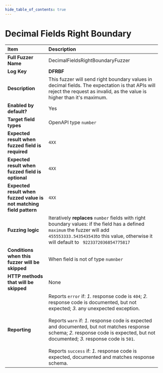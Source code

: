 ```yaml
--- 
hide_table_of_contents: true
---
```


# Decimal Fields Right Boundary

| Item                                                                | Description                                                                                                                                                                                                                                                                                                                                                                                                                                 |
|:--------------------------------------------------------------------|:--------------------------------------------------------------------------------------------------------------------------------------------------------------------------------------------------------------------------------------------------------------------------------------------------------------------------------------------------------------------------------------------------------------------------------------------|
| **Full Fuzzer Name**                                                | DecimalFieldsRightBoundaryFuzzer                                                                                                                                                                                                                                                                                                                                                                                                            |
| **Log Key**                                                         | **DFRBF**                                                                                                                                                                                                                                                                                                                                                                                                                                   |
| **Description**                                                     | This fuzzer will send right boundary values in decimal fields. The expectation is that APIs will reject the request as invalid, as the value is higher than it's maximum.                                                                                                                                                                                                                                                                   |
| **Enabled by default?**                                             | Yes                                                                                                                                                                                                                                                                                                                                                                                                                                         |
| **Target field types**                                              | OpenAPI type `number`                                                                                                                                                                                                                                                                                                                                                                                                                       |
| **Expected result when fuzzed field is required**                   | `4XX`                                                                                                                                                                                                                                                                                                                                                                                                                                       |
| **Expected result when fuzzed field is optional**                   | `4XX`                                                                                                                                                                                                                                                                                                                                                                                                                                       |
| **Expected result when fuzzed value is not matching field pattern** | `4XX`                                                                                                                                                                                                                                                                                                                                                                                                                                       |
| **Fuzzing logic**                                                   | Iteratively **replaces** `number` fields with right boundary values: if the field has a defined `maximum` the fuzzer will add `455553333.543543543`to this value, otherwise it will default to ` 9223372036854775817`                                                                                                                                                                                                                       |
| **Conditions when this fuzzer will be skipped**                     | When field is not of type `numnber`                                                                                                                                                                                                                                                                                                                                                                                                         |
| **HTTP methods that will be skipped**                               | None                                                                                                                                                                                                                                                                                                                                                                                                                                        |
| **Reporting**                                                       | Reports `error` if: *1.* response code is `404`; *2.* response code is documented, but not expected; *3.* any unexpected exception. <br/><br/> Reports `warn` if: *1.* response code is expected and documented, but not matches response schema; *2.* response code is expected, but not documented; *3.* response code is `501`. <br/><br/> Reports `success` if: *1.* response code is expected, documented and matches response schema. | 
